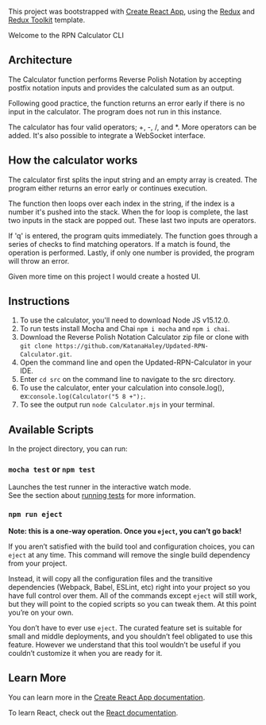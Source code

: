 This project was bootstrapped with [Create React App](https://github.com/facebook/create-react-app), using the [Redux](https://redux.js.org/) and [Redux Toolkit](https://redux-toolkit.js.org/) template.

Welcome to the RPN Calculator CLI

## Architecture
The Calculator function performs Reverse Polish Notation by accepting postfix notation inputs and provides the calculated sum as an output.

Following good practice, the function returns an error early if there is no input in the calculator. The program does not run in this instance.

The calculator has four valid operators; +, -, /, and *. More operators can be added. It's also possible to integrate a WebSocket interface.  

## How the calculator works
The calculator first splits the input string and an empty array is created. The program either returns an error early or continues execution. 

The function then loops over each index in the string, if the index is a number it's pushed into the stack. When the for loop is complete, the last two inputs in the stack are popped out. These last two inputs are operators.

If 'q' is entered, the program quits immediately. The function goes through a series of checks to find matching operators. If a match is found, the operation is performed. Lastly, if only one number is provided, the program will throw an error.

Given more time on this project I would create a hosted UI.

## Instructions
1. To use the calculator, you'll need to download Node JS v15.12.0. 
2. To run tests install Mocha and Chai `npm i mocha` and `npm i chai`.
3. Download the Reverse Polish Notation Calculator zip file or clone with `git clone https://github.com/KatanaHaley/Updated-RPN-Calculator.git`. 
4. Open the command line and open the Updated-RPN-Calculator in your IDE. 
6. Enter `cd src` on the command line to navigate to the src directory. 
6. To use the calculator, enter your calculation into console.log(), ex:`console.log(Calculator("5 8 +");`. 
7. To see the output run `node Calculator.mjs` in your terminal. 

## Available Scripts

In the project directory, you can run:


### `mocha test` or `npm test`

Launches the test runner in the interactive watch mode.<br />
See the section about [running tests](https://facebook.github.io/create-react-app/docs/running-tests) for more information.


### `npm run eject`

**Note: this is a one-way operation. Once you `eject`, you can’t go back!**

If you aren’t satisfied with the build tool and configuration choices, you can `eject` at any time. This command will remove the single build dependency from your project.

Instead, it will copy all the configuration files and the transitive dependencies (Webpack, Babel, ESLint, etc) right into your project so you have full control over them. All of the commands except `eject` will still work, but they will point to the copied scripts so you can tweak them. At this point you’re on your own.

You don’t have to ever use `eject`. The curated feature set is suitable for small and middle deployments, and you shouldn’t feel obligated to use this feature. However we understand that this tool wouldn’t be useful if you couldn’t customize it when you are ready for it.

## Learn More

You can learn more in the [Create React App documentation](https://facebook.github.io/create-react-app/docs/getting-started).

To learn React, check out the [React documentation](https://reactjs.org/).
